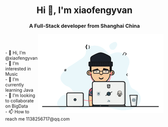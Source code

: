 <h1 align="center">Hi 👋, I'm xiaofengyvan </h1>
<h3 align="center">A Full-Stack developer from Shanghai China</h3>
<img align="right" alt="Coding" width="400" src="程序员.gif"/></br></br></br>
- 👋 Hi, I’m @xiaofengyvan</br>
- 👀 I’m interested in Music</br>
- 🌱 I’m currently learning Java</br>
- 💞️ I’m looking to collaborate on BigData</br>
- 📫 How to reach me 1138256717@qq.com</br>
<!---
xiaofengyvan/xiaofengyvan is a ✨ special ✨ repository because its `README.md` (this file) appears on your GitHub profile.
You can click the Preview link to take a look at your changes.
--->
